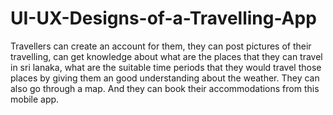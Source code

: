 # UI-UX-Designs-of-a-Travelling-App

Travellers can create an account for them, they can post pictures of their travelling, can get knowledge about what are the places that they can travel in sri lanaka, what are the
suitable time periods that they would travel those places by giving them an good understanding about the weather. They can also go through a map. And they can book their accommodations from this mobile app.
